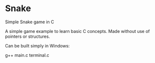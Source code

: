 # Snake
Simple Snake game in C

A simple game example to learn basic C concepts. Made without use of pointers or structures.

Can be built simply in Windows:

g++ main.c terminal.c
